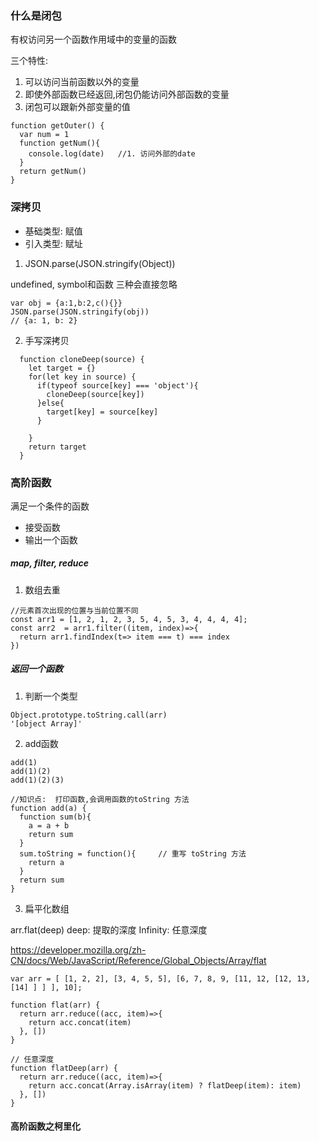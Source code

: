 ### 什么是闭包

有权访问另一个函数作用域中的变量的函数

三个特性:
1. 可以访问当前函数以外的变量
2. 即使外部函数已经返回,闭包仍能访问外部函数的变量
3. 闭包可以跟新外部变量的值

```
function getOuter() {
  var num = 1
  function getNum(){
    console.log(date)   //1. 访问外部的date
  }
  return getNum()      
}

```

### 深拷贝
- 基础类型: 赋值
- 引入类型: 赋址

1. JSON.parse(JSON.stringify(Object))

undefined, symbol和函数 三种会直接忽略

```
var obj = {a:1,b:2,c(){}}
JSON.parse(JSON.stringify(obj))
// {a: 1, b: 2}
```

2. 手写深拷贝

```
  function cloneDeep(source) {
    let target = {}
    for(let key in source) {
      if(typeof source[key] === 'object'){
        cloneDeep(source[key])
      }else{
        target[key] = source[key]
      }
      
    }
    return target
  }
```

### 高阶函数
满足一个条件的函数
- 接受函数
- 输出一个函数

##### map, filter, reduce

1. 数组去重
```
//元素首次出现的位置与当前位置不同
const arr1 = [1, 2, 1, 2, 3, 5, 4, 5, 3, 4, 4, 4, 4];
const arr2  = arr1.filter((item, index)=>{
  return arr1.findIndex(t=> item === t) === index
})

```

##### 返回一个函数

1. 判断一个类型
```
Object.prototype.toString.call(arr)
'[object Array]'

```

2. add函数
```
add(1)
add(1)(2)
add(1)(2)(3)

//知识点:  打印函数,会调用函数的toString 方法
function add(a) {
  function sum(b){
    a = a + b
    return sum
  }
  sum.toString = function(){     // 重写 toString 方法
    return a
  }
  return sum
}

```

3. 扁平化数组

 arr.flat(deep) 
 deep: 提取的深度
 Infinity: 任意深度

 https://developer.mozilla.org/zh-CN/docs/Web/JavaScript/Reference/Global_Objects/Array/flat

```
var arr = [ [1, 2, 2], [3, 4, 5, 5], [6, 7, 8, 9, [11, 12, [12, 13, [14] ] ] ], 10];

function flat(arr) {
  return arr.reduce((acc, item)=>{
    return acc.concat(item)
  }, [])
}

// 任意深度
function flatDeep(arr) {
  return arr.reduce((acc, item)=>{
    return acc.concat(Array.isArray(item) ? flatDeep(item): item)
  }, [])
}

```

#### 高阶函数之柯里化

